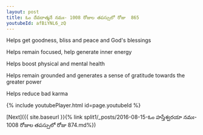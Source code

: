 ```yaml
---
layout: post
title: ఓం దేవదాత్మనే నమః- 1008 రోజుల తపస్సులో రోజు  865
youtubeId: afBiYNL6_zQ
---
```

 
 
Helps get goodness, bliss and peace and God's blessings
 
Helps remain focused, help generate inner energy 
 
Helps boost physical and mental health 
 
Helps remain grounded and generates a sense of gratitude towards the greater power 
 
Helps reduce bad karma
 
 
 
 


{% include youtubePlayer.html id=page.youtubeId %}
 
[Next]({{ site.baseurl }}{% link  split1/_posts/2016-08-15-ఓం హస్తేశ్వరయా నమః- 1008 రోజుల తపస్సులో రోజు  874.md%})
 
